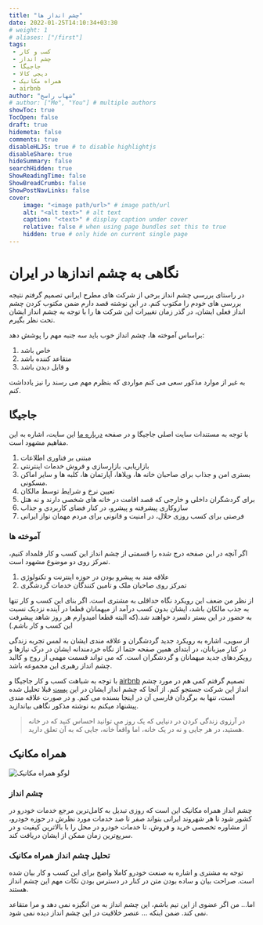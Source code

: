 ```yaml
---
title: "چشم انداز ها"
date: 2022-01-25T14:10:34+03:30
# weight: 1
# aliases: ["/first"]
tags:
 - کسب و کار
 - چشم انداز
 - جاجیگا
 - دیجی کالا
 - همراه مکانیک
 - airbnb
author: "شهاب راسخ"
# author: ["Me", "You"] # multiple authors
showToc: true
TocOpen: false
draft: true
hidemeta: false
comments: true
disableHLJS: true # to disable highlightjs
disableShare: true
hideSummary: false
searchHidden: true
ShowReadingTime: false
ShowBreadCrumbs: false
ShowPostNavLinks: false
cover:
    image: "<image path/url>" # image path/url
    alt: "<alt text>" # alt text
    caption: "<text>" # display caption under cover
    relative: false # when using page bundles set this to true
    hidden: true # only hide on current single page
---
```



# نگاهی به چشم اندازها در ایران
در راستای بررسی چشم انداز برخی از شرکت های مطرح ایرانی تصمیم گرفتم نتیجه بررسی های خودم را مکتوب کنم.
در این نوشته قصد دارم ضمن مکتوب کردن چشم انداز فعلی ایشان، در گذر زمان تغییرات این شرکت ها را با توجه به چشم انداز ایشان تحت نظر بگیرم.

براساس آموخته ها، چشم انداز خوب باید سه جنبه مهم را پوشش دهد:
1. خاص باشد
2. متقاعد کننده باشد
3. و قابل دیدن باشد

به غیر از موارد مذکور سعی می کنم مواردی که بنظرم مهم می رسند را نیز یادداشت کنم.

## جاجیگا
با توجه به مستندات سایت اصلی جاجیگا و در صفحه [درباره ما](https://www.jajiga.com/about) این سایت، اشاره به این مفاهیم مشهود است.


1. مبتنی بر فناوری اطلاعات
2. بازاریابی، بازارسازی و فروش خدمات اینترنتی
3. بستری امن و جذاب برای صاحبان خانه ها، ویلاها، آپارتمان ها، کلبه ها و سایر اماکن مسکونی.
4. تعیین نرخ و شرایط توسط مالکان
5. برای گردشگران داخلی و خارجی که قصد اقامت در خانه های شخصی دارند و نه هتل
6. سازوکاری پیشرفته و پیشرو، در کنار فضای کاربردی و جذاب
7. فرصتی برای کسب روزی حلال، در امنیت و قانونی برای مردم مهمان نواز ایرانی

### آموخته ها
اگر آنچه در این صفحه درج شده را قسمتی از چشم انداز این کسب و کار قلمداد کنیم، تمرکز روی دو موضوع مشهود است.
1. علاقه مند به پیشرو بودن در حوزه اینترنت و تکنولوژی
2. تمرکز روی صاحبان ملک و تامین کنندگان خدمات گردشگری

از نظر من ضعف این رویکرد نگاه حداقلی به مشتری است. اگر بنای این کسب و کار تنها به جذب مالکان باشد، ایشان بدون کسب درآمد از میهمانان قطعا در آینده نزدیک نسبت به حضور در این بستر دلسرد خواهند شد.(که البته قطعا امیدوارم هر روز شاهد پیشرفت این کسب و کار باشم.)

از سویی، اشاره به رویکرد جدید گردشگران و علاقه مندی ایشان به لمس تجربه زندگی در کنار میزبانان، در ابتدای همین صفحه حتما از نگاه خردمندانه ایشان در درک نیازها و رویکردهای جدید میهمانان و گردشگران است.
که می تواند قسمت مهمی از روح و کالبد چشم انداز رهبری این مجموعه باشد.

با توجه به شباهت کسب و کار جاجیگا و [airbnb](https://www.airbnb.com) تصمیم گرفتم کمی هم در مورد چشم انداز این شرکت جستجو کنم.
از آنجا که چشم انداز ایشان در این [پست](https://mission-statement.com/airbnb/) قبلا تحلیل شده است، تنها به برگردان فارسی آن در اینجا بسنده می کنم. و در صورت علاقه مندی پیشنهاد میکنم به نوشته مذکور نگاهی بیاندازید.

> در آرزوی زندگی کردن در دنیایی که یک روز می توانید احساس کنید که در خانه هستید، در هر جایی و نه در یک خانه، اما واقعاً خانه، جایی که به آن تعلق دارید.


## همراه مکانیک
![لوگو همراه مکانیک](https://www.hamrah-mechanic.com/_next/image/?url=%2F_next%2Fstatic%2Fimage%2Fsrc%2Fassets%2Fimages%2Fnew-logo.ba5a2d677963962ea1aba4207e80169b.svg&w=384&q=75#center)
### چشم انداز
چشم انداز همراه مکانیک این است که روزی تبدیل به کامل‌ترین مرجع خدمات خودرو در کشور شود تا هر شهروند ایرانی بتواند صفر تا صد خدمات مورد نظرش در حوزه خودرو، از مشاوره تخصصی خرید و فروش، تا خدمات خودرو در محل را با بالاترین کیفیت و در سریع‌ترین زمان ممکن از ایشان دریافت کند.

### تحلیل چشم انداز همراه مکانیک
توجه به مشتری و اشاره به صنعت خودرو کاملا واضح برای این کسب و کار بیان شده است. صراحت بیان و ساده بودن متن در کنار در دسترس بودن نکات مهم این چشم انداز هستند.

اما...
من اگر عضوی از این تیم باشم، این چشم انداز به من انگیزه نمی دهد و مرا متقاعد نمی کند. ضمن اینکه ...
عنصر خلاقیت در این چشم انداز دیده نمی شود.

